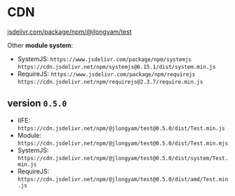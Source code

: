 # CDN

[jsdelivr.com/package/npm/@jlongyam/test](https://www.jsdelivr.com/package/npm/@jlongyam/test)

Other __module system__:

- SystemJS: `https://www.jsdelivr.com/package/npm/systemjs`
    `https://cdn.jsdelivr.net/npm/systemjs@6.15.1/dist/system.min.js`
- RequireJS: `https://www.jsdelivr.com/package/npm/requirejs`
    `https://cdn.jsdelivr.net/npm/requirejs@2.3.7/require.min.js`

## version `0.5.0`

- IIFE: `https://cdn.jsdelivr.net/npm/@jlongyam/test@0.5.0/dist/Test.min.js`
- Module: `https://cdn.jsdelivr.net/npm/@jlongyam/test@0.5.0/dist/Test.min.mjs`
- SystemJS: `https://cdn.jsdelivr.net/npm/@jlongyam/test@0.5.0/dist/system/Test.min.js`
- RequireJS: `https://cdn.jsdelivr.net/npm/@jlongyam/test@0.5.0/dist/amd/Test.min.js`